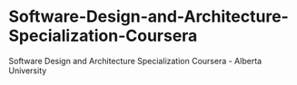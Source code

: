 # Software-Design-and-Architecture-Specialization-Coursera
 Software Design and Architecture Specialization Coursera - Alberta University
